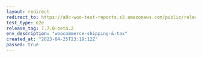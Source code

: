 ```yaml
---
layout: redirect
redirect_to: https://a8c-woo-test-reports.s3.amazonaws.com/public/release/7.7.0-beta.2/woocommerce-shipping-&-tax/e2e/index.html
test_type: e2e
release_tag: 7.7.0-beta.2
env_description: "woocommerce-shipping-&-tax"
created_at: "2023-04-25T23:19:12Z"
passed: true
---
```

